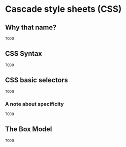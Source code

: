 # Cascade style sheets (CSS)
## Why that name?
    TODO
## CSS Syntax
    TODO
## CSS basic selectors 
    TODO
### A note about specificity
    TODO
## The Box Model
    TODO